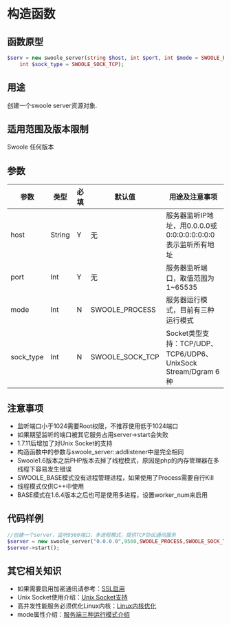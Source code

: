 # 构造函数

## 函数原型

```php
$serv = new swoole_server(string $host, int $port, int $mode = SWOOLE_PROCESS,
    int $sock_type = SWOOLE_SOCK_TCP);
```

## 用途
创建一个swoole server资源对象.

## 适用范围及版本限制
Swoole 任何版本

## 参数
|参数|类型|必填|默认值|用途及注意事项|
|-----|-----|----|---|----------------------------|
|host|String|Y|无|服务器监听IP地址，用0.0.0.0或0:0:0:0:0:0:0:0表示监听所有地址|
|port|Int|Y|无|服务器监听端口，取值范围为1~65535|
|mode|Int|N|SWOOLE_PROCESS|服务器运行模式，目前有三种运行模式|
|sock_type|Int|N|SWOOLE_SOCK_TCP|Socket类型支持：TCP/UDP、TCP6/UDP6、UnixSock Stream/Dgram 6种|

## 注意事项
 * 监听端口小于1024需要Root权限，不推荐使用低于1024端口
 * 如果期望监听的端口被其它服务占用server->start会失败
 * 1.7.11后增加了对Unix Socket的支持
 * 构造函数中的参数与swoole_server::addlistener中是完全相同
 * Swoole1.6版本之后PHP版本去掉了线程模式，原因是php的内存管理器在多线程下容易发生错误
 * SWOOLE_BASE模式没有进程管理进程，如果使用了Process需要自行Kill
 * 线程模式仅供C++中使用
 * BASE模式在1.6.4版本之后也可是使用多进程，设置worker_num来启用

## 代码样例
```php
//创建一个server，监听9560端口，多进程模式，提供TCP协议通讯服务
$server = new swoole_server("0.0.0.0",9560,SWOOLE_PROCESS,SWOOLE_SOCK_TCP);
$server->start();

```

## 其它相关知识
 * 如果需要启用加密通讯请参考：[SSL启用]()
 * Unix Socket使用介绍：[Unix Socket支持]()
 * 高并发性能服务必须优化Linux内核：[Linux内核优化]()
 * mode属性介绍：[服务端三种运行模式介绍]()